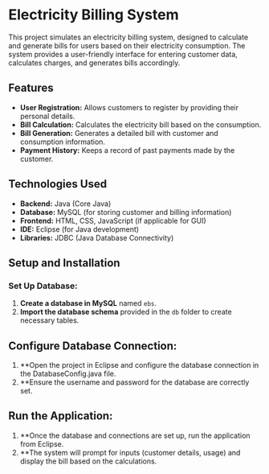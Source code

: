 # Electricity Billing System

This project simulates an electricity billing system, designed to calculate and generate bills for users based on their electricity consumption. The system provides a user-friendly interface for entering customer data, calculates charges, and generates bills accordingly.

## Features

- **User Registration:** Allows customers to register by providing their personal details.
- **Bill Calculation:** Calculates the electricity bill based on the consumption.
- **Bill Generation:** Generates a detailed bill with customer and consumption information.
- **Payment History:** Keeps a record of past payments made by the customer.

## Technologies Used

- **Backend:** Java (Core Java)
- **Database:** MySQL (for storing customer and billing information)
- **Frontend:** HTML, CSS, JavaScript (if applicable for GUI)
- **IDE:** Eclipse (for Java development)
- **Libraries:** JDBC (Java Database Connectivity)

## Setup and Installation

### Set Up Database:
1. **Create a database in MySQL** named `ebs`.
2. **Import the database schema** provided in the `db` folder to create necessary tables.
   
## Configure Database Connection:
1. **Open the project in Eclipse and configure the database connection in the DatabaseConfig.java file.
2. **Ensure the username and password for the database are correctly set.

## Run the Application:
1. **Once the database and connections are set up, run the application from Eclipse.
2. **The system will prompt for inputs (customer details, usage) and display the bill based on the calculations.

